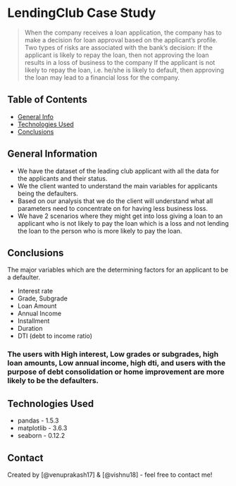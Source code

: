 # LendingClub Case Study
> When the company receives a loan application, the company has to make a decision for loan approval based on the applicant’s profile. Two types of risks are associated with the bank’s decision:
>If the applicant is likely to repay the loan, then not approving the loan results in a loss of business to the company
>If the applicant is not likely to repay the loan, i.e. he/she is likely to default, then approving the loan may lead to a financial loss for the company.



## Table of Contents
* [General Info](#general-information)
* [Technologies Used](#technologies-used)
* [Conclusions](#conclusions)

<!-- You can include any other section that is pertinent to your problem -->

## General Information
- We have the dataset of the leading club applicant with all the data for the applicants and their status.
- We the client wanted to understand the main variables for applicants being the defaulters.  
- Based on our analysis that we do the client will understand what all parameters need to concentrate on for having less business loss.
- We have 2 scenarios where they might get into loss giving a loan to an applicant who is not likely to pay the loan which is a loss and not lending the loan to the person who is more likely to pay the loan.


<!-- You don't have to answer all the questions - just the ones relevant to your project. -->

## Conclusions
The major variables which are the determining factors for an applicant to be a defaulter.
-  Interest rate
-  Grade, Subgrade
-  Loan Amount
-  Annual Income
-  Installment
-  Duration
-  DTI (debt to income ratio)
### The users with High interest, Low grades or subgrades, high loan amounts, Low annual income, high dti, and users with the purpose of debt consolidation or home improvement are more likely to be the defaulters. 
<!-- You don't have to answer all the questions - just the ones relevant to your project. -->


## Technologies Used
- pandas - 1.5.3
- matplotlib - 3.6.3
- seaborn - 0.12.2

<!-- As the library versions keep on changing, it is recommended to mention the version of library used in this project -->

## Contact
Created by [@venuprakash17] & [@vishnu18] - feel free to contact me!


<!-- Optional -->
<!-- ## License -->
<!-- This project is open source and available under the [... License](). -->

<!-- You don't have to include all sections - just the one's relevant to your project -->
